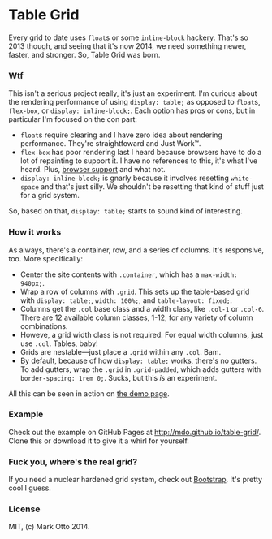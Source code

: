 # Table Grid

Every grid to date uses `float`s or some `inline-block` hackery. That's so 2013 though, and seeing that it's now 2014, we need something newer, faster, and stronger. So, Table Grid was born.

### Wtf

This isn't a serious project really, it's just an experiment. I'm curious about the rendering performance of using `display: table;` as opposed to `float`s, `flex-box`, or `display: inline-block;`. Each option has pros or cons, but in particular I'm focused on the con part:

- `float`s require clearing and I have zero idea about rendering performance. They're straightfoward and Just Work&trade;.
- `flex-box` has poor rendering last I heard because browsers have to do a lot of repainting to support it. I have no references to this, it's what I've heard. Plus, [browser support](http://caniuse.com/#feat=flexbox) and what not.
- `display: inline-block;` is gnarly because it involves resetting `white-space` and that's just silly. We shouldn't be resetting that kind of stuff just for a grid system.

So, based on that, `display: table;` starts to sound kind of interesting.

### How it works

As always, there's a container, row, and a series of columns. It's responsive, too. More specifically:

- Center the site contents with `.container`, which has a `max-width: 940px;`.
- Wrap a row of columns with `.grid`. This sets up the table-based grid with `display: table;`, `width: 100%;`, and `table-layout: fixed;`.
- Columns get the `.col` base class and a width class, like `.col-1` or `.col-6`. There are 12 available column classes, 1-12, for any variety of column combinations.
- Howeve, a grid width class is not required. For equal width columns, just use `.col`. Tables, baby!
- Grids are nestable—just place a `.grid` within any `.col`. Bam.
- By default, because of how `display: table;` works, there's no gutters. To add gutters, wrap the `.grid` in `.grid-padded`, which adds gutters with `border-spacing: 1rem 0;`. Sucks, but this *is* an experiment.

All this can be seen in action on [the demo page](http://mdo.github.io/table-grid).

### Example

Check out the example on GitHub Pages at <http://mdo.github.io/table-grid/>. Clone this or download it to give it a whirl for yourself.

### Fuck you, where's the real grid?

If you need a nuclear hardened grid system, check out [Bootstrap](http://getbootstrap.com/css/#grid). It's pretty cool I guess.

### License

MIT, (c) Mark Otto 2014.
